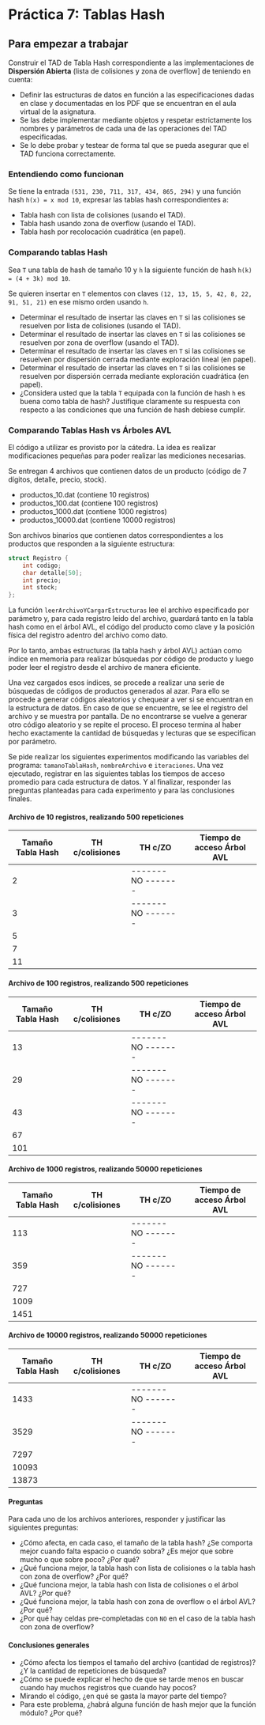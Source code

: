 # Práctica 7: Tablas Hash

## Para empezar a trabajar

Construir el TAD de Tabla Hash correspondiente a las implementaciones de **Dispersión Abierta** (lista de colisiones y zona de overflow] de teniendo en cuenta:

- Definir las estructuras de datos en función a las especificaciones dadas en clase y documentadas en los PDF que se encuentran en el aula virtual de la asignatura.
- Se las debe implementar mediante objetos y respetar estrictamente los nombres y parámetros de cada una de las operaciones del TAD especificadas.
- Se lo debe probar y testear de forma tal que se pueda asegurar que el TAD funciona correctamente.

### Entendiendo como funcionan

Se tiene la entrada `(531, 230, 711, 317, 434, 865, 294)` y una función hash `h(x) = x mod 10`, expresar las tablas hash
correspondientes a:

- Tabla hash con lista de colisiones (usando el TAD).
- Tabla hash usando zona de overflow (usando el TAD).
- Tabla hash por recolocación cuadrática (en papel).

### Comparando tablas Hash

Sea `T` una tabla de hash de tamaño 10 y `h` la siguiente función de hash `h(k) = (4 + 3k) mod 10`.

Se quieren insertar en `T` elementos con claves `(12, 13, 15, 5, 42, 8, 22, 91, 51, 21)` en ese mismo orden usando `h`.

- Determinar el resultado de insertar las claves en `T` si las colisiones se resuelven por lista de colisiones (usando el TAD).
- Determinar el resultado de insertar las claves en `T` si las colisiones se resuelven por zona de overflow (usando el TAD).
- Determinar el resultado de insertar las claves en `T` si las colisiones se resuelven por dispersión cerrada mediante exploración lineal (en papel).
- Determinar el resultado de insertar las claves en `T` si las colisiones se resuelven por dispersión cerrada mediante exploración cuadrática (en papel).
- ¿Considera usted que la tabla `T` equipada con la función de hash `h` es buena como tabla de hash? Justifique claramente
  su respuesta con respecto a las condiciones que una función de hash debiese cumplir.

### Comparando Tablas Hash vs Árboles AVL

El código a utilizar es provisto por la cátedra. La idea es realizar modificaciones pequeñas para poder realizar las mediciones necesarias.

Se entregan 4 archivos que contienen datos de un producto (código de 7 dígitos, detalle, precio, stock).
* productos_10.dat (contiene 10 registros)
* productos_100.dat (contiene 100 registros)
* productos_1000.dat (contiene 1000 registros)
* productos_10000.dat (contiene 10000 registros)

Son archivos binarios que contienen datos correspondientes a los productos que responden a la siguiente estructura:
```c
struct Registro {
    int codigo;
    char detalle[50];
    int precio;
    int stock;
};
```

La función `leerArchivoYCargarEstructuras` lee el archivo especificado por parámetro y, para cada registro leido del archivo,
guardará tanto en la tabla hash como en el árbol AVL, el código del producto como clave y la posición física del registro adentro del archivo como dato.

Por lo tanto, ambas estructuras (la tabla hash y árbol AVL) actúan como índice en memoria para realizar búsquedas
por código de producto y luego poder leer el registro desde el archivo de manera eficiente.

Una vez cargados esos índices, se procede a realizar una serie de búsquedas de códigos de productos generados al azar. Para ello
se procede a generar códigos aleatorios y chequear a ver si se encuentran en la estructura de datos. En caso de que se encuentre,
se lee el registro del archivo y se muestra por pantalla. De no encontrarse se vuelve a generar otro código aleatorio y se repite 
el proceso. El proceso termina al haber hecho exactamente la cantidad de búsquedas y lecturas que se especifican por parámetro.

Se pide realizar los siguientes experimentos modificando las variables del programa: `tamanoTablaHash`, `nombreArchivo` e `iteraciones`.
Una vez ejecutado, registrar en las siguientes tablas los tiempos de acceso promedio para cada estructura de datos. Y al finalizar,
responder las preguntas planteadas para cada experimento y para las conclusiones finales.

#### Archivo de 10 registros, realizando 500 repeticiones
| Tamaño Tabla Hash | TH c/colisiones | TH c/ZO            | Tiempo de acceso Árbol AVL |
|-------------------|-----------------|--------------------|----------------------------|
| 2                 |                 | ------- NO ------- |                            |
| 3                 |                 | ------- NO ------- |                            |
| 5                 |                 |                    |                            |
| 7                 |                 |                    |                            |
| 11                |                 |                    |                            |

#### Archivo de 100 registros, realizando 500 repeticiones
| Tamaño Tabla Hash | TH c/colisiones   | TH c/ZO            | Tiempo de acceso Árbol AVL |
|-------------------|-------------------|--------------------|----------------------------|
| 13                |                   | ------- NO ------- |                            |
| 29                |                   | ------- NO ------- |                            |
| 43                |                   | ------- NO ------- |                            |
| 67                |                   |                    |                            |
| 101               |                   |                    |                            |

#### Archivo de 1000 registros, realizando 50000 repeticiones
| Tamaño Tabla Hash | TH c/colisiones | TH c/ZO            | Tiempo de acceso Árbol AVL |
|-------------------|-----------------|--------------------|----------------------------|
| 113               |                 | ------- NO ------- |                            |
| 359               |                 | ------- NO ------- |                            |
| 727               |                 |                    |                            |
| 1009              |                 |                    |                            |
| 1451              |                 |                    |                            |

#### Archivo de 10000 registros, realizando 50000 repeticiones
| Tamaño Tabla Hash | TH c/colisiones | TH c/ZO            | Tiempo de acceso Árbol AVL |
|-------------------|-----------------|--------------------|----------------------------|
| 1433              |                 | ------- NO ------- |                            |
| 3529              |                 | ------- NO ------- |                            |
| 7297              |                 |                    |                            |
| 10093             |                 |                    |                            |
| 13873             |                 |                    |                            |

#### Preguntas
Para cada uno de los archivos anteriores, responder y justificar las siguientes preguntas:
* ¿Cómo afecta, en cada caso, el tamaño de la tabla hash? ¿Se comporta mejor cuando falta espacio o cuando sobra? ¿Es mejor que sobre mucho o que sobre poco? ¿Por qué?
* ¿Qué funciona mejor, la tabla hash con lista de colisiones o la tabla hash con zona de overflow? ¿Por qué?
* ¿Qué funciona mejor, la tabla hash con lista de colisiones o el árbol AVL? ¿Por qué?
* ¿Qué funciona mejor, la tabla hash con zona de overflow o el árbol AVL? ¿Por qué?
* ¿Por qué hay celdas pre-completadas con `NO` en el caso de la tabla hash con zona de overflow?

#### Conclusiones generales
* ¿Cómo afecta los tiempos el tamaño del archivo (cantidad de registros)? ¿Y la cantidad de repeticiones de búsqueda?
* ¿Cómo se puede explicar el hecho de que se tarde menos en buscar cuando hay muchos registros que cuando hay pocos?
* Mirando el código, ¿en qué se gasta la mayor parte del tiempo?
* Para este problema, ¿habrá alguna función de hash mejor que la función módulo? ¿Por qué?
